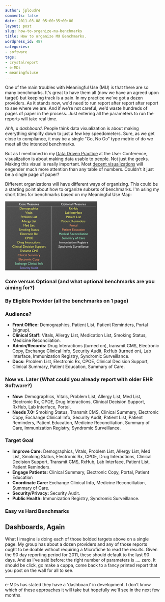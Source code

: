 ```yaml
---
author: jploudre
comments: false
date: 2011-03-08 05:00:35+00:00
layout: post
slug: how-to-organize-mu-benchmarks
title: How to organize MU Benchmarks.
wordpress_id: 487
categories:
- software
tags:
- crystalreport
- e-MDs
- meaningfuluse
---
```


One of the main troubles with Meaningful Use (MU) is that there are so many benchmarks. It's great to have them all (now we have an agreed upon target) but keeping track is a pain. In my practice we've got a dozen providers. As it stands now, we'd need to run report after report after report to see where we are. And if we're not careful, we'd waste hundreds of pages of paper in the process. Just entering all the parameters to run the reports will take real time. 

*Ahh, a dashboard*. People think data visualization is about making everything simplify down to just a few key speedometers. Sure, as we get close to compliance, it may be a single "Go, No Go" type metric of do we meet all the intended benchmarks.

But as I mentioned in my [Data Driven Practice](/2011/data-driven-practice/) at the User Conference, visualization is about making data usable to people. Not just the geeks. Making this visual is really important. Most [decent visualizations](http://mygengo.com/talk/blog/why-your-startup-needs-a-visual-dashboard/) will engender much more attention than any table of numbers. Couldn't it just be a single page of paper?

Different organizations will have different ways of organizing. This could be a starting point about how to organize subsets of benchmarks. I'm using my short titles for benchmarks based on my Meaningful Use Map:

[![](/files/2011/02/MU-measures-300x224.png)](/files/2011/02/MU-measures.png)

### Core versus Optional (and what optional benchmarks are you aiming for?)
### By **Eligible Provider** (all the benchmarks on 1 page)
### Audience?

* **Front Office:** Demographics, Patient List, Patient Reminders, Portal (signup).
* **Clinical Staff:** Vitals, Allergy List, Medication List, Smoking Status, Medicine Reconciiation.
* **Admin/Records:** Drug Interactions (turned on), transmit CMS, Electronic Copy, Exchange Clinical Info, Security Audit, RxHub (turned on), Lab Interface, Immunization Registry, Syndromic Surveillance.
* **Docs:** Problem List, Electronic Rx, CPOE, Clinical Decision Support, Clinical Summary, Patient Education, Summary of Care.
### Now vs. Later (What could you already report with older EHR Software?)

* **Now:** Demographics, Vitals, Problem List, Allergy List, Med List, Electronic Rx, CPOE, Drug Interactions, Clinical Decision Support, RxHub, Lab Interface, Portal,
* **Needs 7.0:** Smoking Status, Transmit CMS, Clinical Summary, Electronic Copy, Exchange Clinical Info, Security Audit, Patient List, Patient Reminders, Patient Education, Medicine Reconciliation, Summary of Care, Immunization Registry, Syndromic Surveillance.
### Target Goal

* **Improve Care:** Demographics, Vitals, Problem List, Allergy List, Med List, Smoking Status, Electronic Rx, CPOE, Drug Interactions, Clinical Decision Support, Transmit CMS, RxHub, Lab Interface, Patient List, Patient Reminders.
* **Engage Patients:** Clinical Summary, Electronic Copy, Portal, Patient Education
* **Coordinate Care:** Exchange Clinical Info, Medicine Reconciliation, Summary of Care.
* **Security/Privacy:** Security Audit.
* **Public Health:** Immunization Registry, Syndromic Surveillance.
### Easy vs Hard Benchmarks
    
## Dashboards, Again

What I imagine is doing each of those bolded targets above on a single page. My group has about a dozen providers and any of those reports ought to be doable without requiring a Microfiche to read the results. Given the 90 day reporting period for 2011, these should default to the last 90 days. And as I've said before: the right number of parameters is .... zero. It should be click, go make a cuppa, come back to a fancy printed report that you post on the wall for all to see.

----------
e-MDs has stated they have a 'dashboard' in development. I don't know which of these approaches it will take but hopefully we'll see in the next few months.
